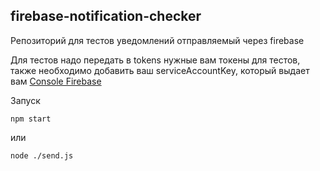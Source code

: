 ## firebase-notification-checker

Репозиторий для тестов уведомлений отправляемый через firebase

Для тестов надо передать в tokens нужные вам токены для тестов, также необходимо добавить ваш serviceAccountKey, который выдает вам [Console Firebase](https://console.firebase.google.com)

Запуск
```
npm start
```
или
```
node ./send.js
```